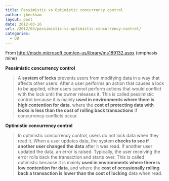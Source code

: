 ```yaml
---
title: Pessimistic vs Optimistic concurrency control
author: jbeckham
layout: post
date: 2012-03-16
url: /2012/03/pessimistic-vs-optimistic-concurrency-control/
categories:
  - DB
---
```

From <http://msdn.microsoft.com/en-us/library/ms189132.aspx> (emphasis mine)

**Pessimistic concurrency control**

> A **system of locks** prevents users from modifying data in a way that affects other users. After a user performs an action that causes a lock to be applied, other users cannot perform actions that would conflict with the lock until the owner releases it. This is called pessimistic control because it is mainly **used in environments where there is high contention for data**, where the **cost of protecting data with locks is less than the cost of rolling back transactions** if concurrency conflicts occur.

**Optimistic concurrency control**

> In optimistic concurrency control, users do not lock data when they read it. When a user updates data, the system **checks to see if another user changed the data** after it was read. If another user updated the data, an error is raised. Typically, the user receiving the error rolls back the transaction and starts over. This is called optimistic because it is mainly **used in environments where there is low contention for data**, and where the **cost of occasionally rolling back a transaction is lower than the cost of locking** data when read.